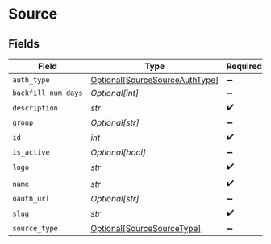 # Source


## Fields

| Field                                                                         | Type                                                                          | Required                                                                      | Description                                                                   |
| ----------------------------------------------------------------------------- | ----------------------------------------------------------------------------- | ----------------------------------------------------------------------------- | ----------------------------------------------------------------------------- |
| `auth_type`                                                                   | [Optional[SourceSourceAuthType]](../../models/shared/sourcesourceauthtype.md) | :heavy_minus_sign:                                                            | N/A                                                                           |
| `backfill_num_days`                                                           | *Optional[int]*                                                               | :heavy_minus_sign:                                                            | N/A                                                                           |
| `description`                                                                 | *str*                                                                         | :heavy_check_mark:                                                            | N/A                                                                           |
| `group`                                                                       | *Optional[str]*                                                               | :heavy_minus_sign:                                                            | N/A                                                                           |
| `id`                                                                          | *int*                                                                         | :heavy_check_mark:                                                            | N/A                                                                           |
| `is_active`                                                                   | *Optional[bool]*                                                              | :heavy_minus_sign:                                                            | N/A                                                                           |
| `logo`                                                                        | *str*                                                                         | :heavy_check_mark:                                                            | N/A                                                                           |
| `name`                                                                        | *str*                                                                         | :heavy_check_mark:                                                            | N/A                                                                           |
| `oauth_url`                                                                   | *Optional[str]*                                                               | :heavy_minus_sign:                                                            | N/A                                                                           |
| `slug`                                                                        | *str*                                                                         | :heavy_check_mark:                                                            | N/A                                                                           |
| `source_type`                                                                 | [Optional[SourceSourceType]](../../models/shared/sourcesourcetype.md)         | :heavy_minus_sign:                                                            | N/A                                                                           |